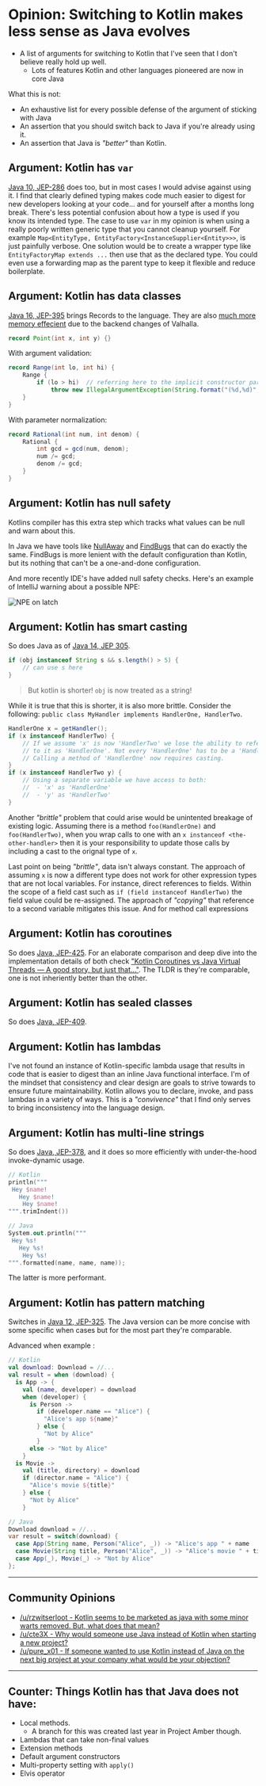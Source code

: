 # Opinion: Switching to Kotlin makes less sense as Java evolves

* A list of arguments for switching to Kotlin that I've seen that I don't believe really hold up well.
  * Lots of features Kotlin and other languages pioneered are now in core Java

What this is not:

* An exhaustive list for every possible defense of the argument of sticking with Java
* An assertion that you should switch back to Java if you're already using it.
* An assertion that Java is _"better"_ than Kotlin.

## Argument: Kotlin has `var`

[Java 10, JEP-286](https://openjdk.java.net/jeps/286) does too, but in most cases I would advise against using it. I find that clearly defined typing makes code much easier to digest for new developers looking at your code... and for yourself after a months long break. There's less potential confusion about how a type is used if you know its intended type. The case to use `var` in my opinion is when using a really poorly written generic type that you cannot cleanup yourself. For example `Map<EntityType, EntityFactory<InstanceSupplier<Entity>>>`, is just painfully verbose. One solution would be to create a wrapper type like `EntityFactoryMap extends ...` then use that as the declared type. You could even use a forwarding map as the parent type to keep it flexible and reduce boilerplate.

## Argument: Kotlin has data classes

[Java 16, JEP-395](https://openjdk.java.net/jeps/395) brings Records to the language. They are also [much more memory effecient](https://karussell.wordpress.com/2019/07/08/project-valhalla-makes-java-memory-efficient-again/) due to the backend changes of Valhalla.

```java
record Point(int x, int y) {}
```

With argument validation:
```java
record Range(int lo, int hi) {
    Range {
        if (lo > hi)  // referring here to the implicit constructor parameters
            throw new IllegalArgumentException(String.format("(%d,%d)", lo, hi));
    }
}
```

With parameter normalization:
```java
record Rational(int num, int denom) {
    Rational {
        int gcd = gcd(num, denom);
        num /= gcd;
        denom /= gcd;
    }
}
```

## Argument: Kotlin has null safety

Kotlins compiler has this extra step which tracks what values can be null and warn about this.

In Java we have tools like [NullAway](https://github.com/uber/NullAway) and [FindBugs](http://findbugs.sourceforge.net/) that can do exactly the same. FindBugs is more lenient with the default configuration than Kotlin, but its nothing that can't be a one-and-done configuration. 

And more recently IDE's have added null safety checks. Here's an example of IntelliJ warning about a possible NPE:

![NPE on latch](media/ij-null.png)

## Argument: Kotlin has smart casting

So does Java as of [Java 14, JEP 305](https://openjdk.java.net/jeps/305).

```java
if (obj instanceof String s && s.length() > 5) { 
	// can use s here
}
```

> But kotlin is shorter! `obj` is now treated as a string!

While it is true that this is shorter, it is also more brittle. Consider the following: `public class MyHandler implements HandlerOne, HandlerTwo`.

```java
HandlerOne x = getHandler();
if (x instanceof HandlerTwo) {
    // If we assume 'x' is now 'HandlerTwo' we lose the ability to refer
    // to it as 'HandlerOne'. Not every 'HandlerOne' has to be a 'HandlerTwo'. 
    // Calling a method of 'HandlerOne' now requires casting.
}
if (x instanceof HandlerTwo y) {
    // Using a separate variable we have access to both:
    //  - 'x' as 'HandlerOne'
    //  - 'y' as 'HandlerTwo'
}
```

Another _"brittle"_ problem that could arise would be unintented breakage of existing logic. Assuming there is a method `foo(HandlerOne)` and `foo(HandlerTwo)`, when you wrap calls to one with an `x instanceof <the-other-handler>` then it is your responsibility to update those calls by including a cast to the orignal type of `x`.

Last point on being _"brittle"_, data isn't always constant. The approach  of assuming `x` is now a different type does not work for other expression types that are not local variables. For instance, direct references to fields. Within the scope of a field cast such as `if (field instanceof HandlerTwo)` the field value could be re-assigned. The approach of _"copying"_ that reference to a second variable mitigates this issue. And for method call expressions 

## Argument: Kotlin has coroutines

So does [Java, JEP-425](https://openjdk.org/jeps/425). For an elaborate comparison and deep dive into the implementation details of both check ["Kotlin Coroutines vs Java Virtual Threads — A good story, but just that…"](https://itnext.io/kotlin-coroutines-vs-java-virtual-threads-a-good-story-but-just-that-91038c7d21eb). The TLDR is they're comparable, one is not inheriently better than the other.

## Argument: Kotlin has sealed classes

So does [Java, JEP-409](https://openjdk.org/jeps/409).

## Argument: Kotlin has lambdas

I've not found an instance of Kotlin-specific lambda usage that results in code that is easier to digest than an inline Java functional interface. I'm of the mindset that consistency and clear design are goals to strive towards to ensure future maintainability. Kotlin allows you to declare, invoke, and pass lambdas in a variety of ways. This is a _"convivence"_ that I find only serves to bring inconsistency into the language design.

## Argument: Kotlin has multi-line strings

So does [Java, JEP-378](https://openjdk.java.net/jeps/378), and it does so more efficiently with under-the-hood invoke-dynamic usage.
```kotlin
// Kotlin
println("""
 Hey $name!
   Hey $name!
    Hey $name!
""".trimIndent())
```
```kotlin
// Java
System.out.println("""
 Hey %s!
   Hey %s!
    Hey %s!
""".formatted(name, name, name));
```
The latter is more performant.

## Argument: Kotlin has pattern matching

Switches in [Java 12, JEP-325](https://openjdk.java.net/jeps/325). The Java version can be more concise with some specific when cases but for the most part they're comparable.

Advanced when example :

```kotlin
// Kotlin
val download: Download = //...
val result = when (download) {
  is App -> {
    val (name, developer) = download
    when (developer) {
      is Person -> 
        if (developer.name == "Alice") {
          "Alice's app ${name}"
        } else {
          "Not by Alice"
        }
      else -> "Not by Alice"
    }
  is Movie ->
    val (title, directory) = download
    if (director.name = "Alice") {
      "Alice's movie ${title}"
    } else {
      "Not by Alice"
    }
```
```java
// Java
Download download = //...
var result = switch(download) {
  case App(String name, Person("Alice", _)) -> "Alice's app " + name
  case Movie(String title, Person("Alice", _)) -> "Alice's movie " + title
  case App(_), Movie(_) -> "Not by Alice"
};
```

---------------------------------------------------------------

## Community Opinions

- [/u/rzwitserloot - Kotlin seems to be marketed as java with some minor warts removed. But, what does that mean?](https://www.reddit.com/r/java/comments/ndwz92/can_i_get_some_reasons_to_use_java_instead_of/gyd5yi5/) 
- [/u/cte3X - Why would someone use Java instead of Kotlin when starting a new project?](https://www.reddit.com/r/java/comments/hiuozr/why_would_someone_use_java_instead_of_kotlin_when/)
- [/u/pure_x01 - If someone wanted to use Kotlin instead of Java on the next big project at your company what would be your objection?](https://www.reddit.com/r/java/comments/exuepr/if_someone_wanted_to_use_kotlin_instead_of_java/)

---------------------------------------------------------------

## Counter: Things Kotlin has that Java does not have:

- Local methods. 
  - A branch for this was created last year in Project Amber though.
- Lambdas that can take non-final values
- Extension methods
- Default argument constructors
- Multi-property setting with `apply()`
- Elvis operator